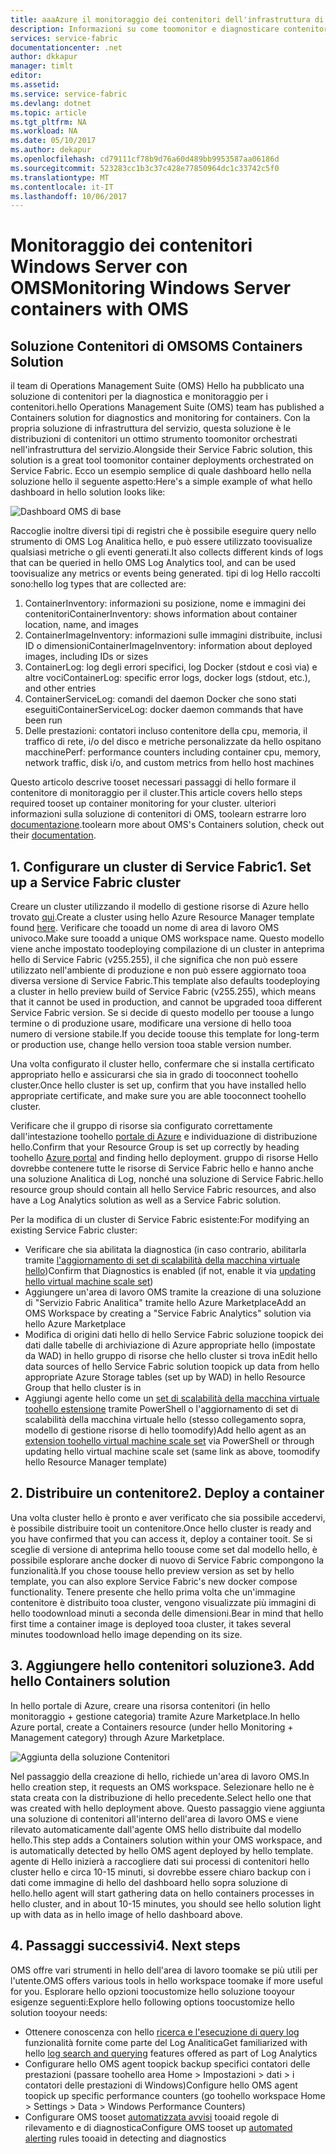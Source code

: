 ```yaml
---
title: aaaAzure il monitoraggio dei contenitori dell'infrastruttura di servizi e diagnostica | Documenti Microsoft
description: Informazioni su come toomonitor e diagnosticare contenitori orchestrati in Microsoft Azure Service Fabric con soluzioni di contenitori di OMS.
services: service-fabric
documentationcenter: .net
author: dkkapur
manager: timlt
editor: 
ms.assetid: 
ms.service: service-fabric
ms.devlang: dotnet
ms.topic: article
ms.tgt_pltfrm: NA
ms.workload: NA
ms.date: 05/10/2017
ms.author: dekapur
ms.openlocfilehash: cd79111cf78b9d76a60d489bb9953587aa06186d
ms.sourcegitcommit: 523283cc1b3c37c428e77850964dc1c33742c5f0
ms.translationtype: MT
ms.contentlocale: it-IT
ms.lasthandoff: 10/06/2017
---
```

# <a name="monitoring-windows-server-containers-with-oms"></a><span data-ttu-id="8afab-103">Monitoraggio dei contenitori Windows Server con OMS</span><span class="sxs-lookup"><span data-stu-id="8afab-103">Monitoring Windows Server containers with OMS</span></span>

## <a name="oms-containers-solution"></a><span data-ttu-id="8afab-104">Soluzione Contenitori di OMS</span><span class="sxs-lookup"><span data-stu-id="8afab-104">OMS Containers Solution</span></span>

<span data-ttu-id="8afab-105">il team di Operations Management Suite (OMS) Hello ha pubblicato una soluzione di contenitori per la diagnostica e monitoraggio per i contenitori.</span><span class="sxs-lookup"><span data-stu-id="8afab-105">hello Operations Management Suite (OMS) team has published a Containers solution for diagnostics and monitoring for containers.</span></span> <span data-ttu-id="8afab-106">Con la propria soluzione di infrastruttura del servizio, questa soluzione è le distribuzioni di contenitori un ottimo strumento toomonitor orchestrati nell'infrastruttura del servizio.</span><span class="sxs-lookup"><span data-stu-id="8afab-106">Alongside their Service Fabric solution, this solution is a great tool toomonitor container deployments orchestrated on Service Fabric.</span></span> <span data-ttu-id="8afab-107">Ecco un esempio semplice di quale dashboard hello nella soluzione hello il seguente aspetto:</span><span class="sxs-lookup"><span data-stu-id="8afab-107">Here's a simple example of what hello dashboard in hello solution looks like:</span></span>

![Dashboard OMS di base](./media/service-fabric-diagnostics-containers-windowsserver/oms-containers-dashboard.png)

<span data-ttu-id="8afab-109">Raccoglie inoltre diversi tipi di registri che è possibile eseguire query nello strumento di OMS Log Analitica hello, e può essere utilizzato toovisualize qualsiasi metriche o gli eventi generati.</span><span class="sxs-lookup"><span data-stu-id="8afab-109">It also collects different kinds of logs that can be queried in hello OMS Log Analytics tool, and can be used toovisualize any metrics or events being generated.</span></span> <span data-ttu-id="8afab-110">tipi di log Hello raccolti sono:</span><span class="sxs-lookup"><span data-stu-id="8afab-110">hello log types that are collected are:</span></span>

1. <span data-ttu-id="8afab-111">ContainerInventory: informazioni su posizione, nome e immagini dei contenitori</span><span class="sxs-lookup"><span data-stu-id="8afab-111">ContainerInventory: shows information about container location, name, and images</span></span>
2. <span data-ttu-id="8afab-112">ContainerImageInventory: informazioni sulle immagini distribuite, inclusi ID o dimensioni</span><span class="sxs-lookup"><span data-stu-id="8afab-112">ContainerImageInventory: information about deployed images, including IDs or sizes</span></span>
3. <span data-ttu-id="8afab-113">ContainerLog: log degli errori specifici, log Docker (stdout e così via) e altre voci</span><span class="sxs-lookup"><span data-stu-id="8afab-113">ContainerLog: specific error logs, docker logs (stdout, etc.), and other entries</span></span>
4. <span data-ttu-id="8afab-114">ContainerServiceLog: comandi del daemon Docker che sono stati eseguiti</span><span class="sxs-lookup"><span data-stu-id="8afab-114">ContainerServiceLog: docker daemon commands that have been run</span></span>
5. <span data-ttu-id="8afab-115">Delle prestazioni: contatori incluso contenitore della cpu, memoria, il traffico di rete, i/o del disco e metriche personalizzate da hello ospitano macchine</span><span class="sxs-lookup"><span data-stu-id="8afab-115">Perf: performance counters including container cpu, memory, network traffic, disk i/o, and custom metrics from hello host machines</span></span>

<span data-ttu-id="8afab-116">Questo articolo descrive tooset necessari passaggi di hello formare il contenitore di monitoraggio per il cluster.</span><span class="sxs-lookup"><span data-stu-id="8afab-116">This article covers hello steps required tooset up container monitoring for your cluster.</span></span> <span data-ttu-id="8afab-117">ulteriori informazioni sulla soluzione di contenitori di OMS, toolearn estrarre loro [documentazione](../log-analytics/log-analytics-containers.md).</span><span class="sxs-lookup"><span data-stu-id="8afab-117">toolearn more about OMS's Containers solution, check out their [documentation](../log-analytics/log-analytics-containers.md).</span></span>

## <a name="1-set-up-a-service-fabric-cluster"></a><span data-ttu-id="8afab-118">1. Configurare un cluster di Service Fabric</span><span class="sxs-lookup"><span data-stu-id="8afab-118">1. Set up a Service Fabric cluster</span></span>

<span data-ttu-id="8afab-119">Creare un cluster utilizzando il modello di gestione risorse di Azure hello trovato [qui](https://github.com/dkkapur/Service-Fabric/tree/master/ARM%20Templates/SF%20OMS%20Sample).</span><span class="sxs-lookup"><span data-stu-id="8afab-119">Create a cluster using hello Azure Resource Manager template found [here](https://github.com/dkkapur/Service-Fabric/tree/master/ARM%20Templates/SF%20OMS%20Sample).</span></span> <span data-ttu-id="8afab-120">Verificare che tooadd un nome di area di lavoro OMS univoco.</span><span class="sxs-lookup"><span data-stu-id="8afab-120">Make sure tooadd a unique OMS workspace name.</span></span> <span data-ttu-id="8afab-121">Questo modello viene anche impostato toodeploying compilazione di un cluster in anteprima hello di Service Fabric (v255.255), il che significa che non può essere utilizzato nell'ambiente di produzione e non può essere aggiornato tooa diversa versione di Service Fabric.</span><span class="sxs-lookup"><span data-stu-id="8afab-121">This template also defaults toodeploying a cluster in hello preview build of Service Fabric (v255.255), which means that it cannot be used in production, and cannot be upgraded tooa different Service Fabric version.</span></span> <span data-ttu-id="8afab-122">Se si decide di questo modello per toouse a lungo termine o di produzione usare, modificare una versione di hello tooa numero di versione stabile.</span><span class="sxs-lookup"><span data-stu-id="8afab-122">If you decide toouse this template for long-term or production use, change hello version tooa stable version number.</span></span>

<span data-ttu-id="8afab-123">Una volta configurato il cluster hello, confermare che si installa certificato appropriato hello e assicurarsi che sia in grado di tooconnect toohello cluster.</span><span class="sxs-lookup"><span data-stu-id="8afab-123">Once hello cluster is set up, confirm that you have installed hello appropriate certificate, and make sure you are able tooconnect toohello cluster.</span></span>

<span data-ttu-id="8afab-124">Verificare che il gruppo di risorse sia configurato correttamente dall'intestazione toohello [portale di Azure](https://portal.azure.com/) e individuazione di distribuzione hello.</span><span class="sxs-lookup"><span data-stu-id="8afab-124">Confirm that your Resource Group is set up correctly by heading toohello [Azure portal](https://portal.azure.com/) and finding hello deployment.</span></span> <span data-ttu-id="8afab-125">gruppo di risorse Hello dovrebbe contenere tutte le risorse di Service Fabric hello e hanno anche una soluzione Analitica di Log, nonché una soluzione di Service Fabric.</span><span class="sxs-lookup"><span data-stu-id="8afab-125">hello resource group should contain all hello Service Fabric resources, and also have a Log Analytics solution as well as a Service Fabric solution.</span></span>

<span data-ttu-id="8afab-126">Per la modifica di un cluster di Service Fabric esistente:</span><span class="sxs-lookup"><span data-stu-id="8afab-126">For modifying an existing Service Fabric cluster:</span></span>
* <span data-ttu-id="8afab-127">Verificare che sia abilitata la diagnostica (in caso contrario, abilitarla tramite [l'aggiornamento di set di scalabilità della macchina virtuale hello](/rest/api/virtualmachinescalesets/create-or-update-a-set))</span><span class="sxs-lookup"><span data-stu-id="8afab-127">Confirm that Diagnostics is enabled (if not, enable it via [updating hello virtual machine scale set](/rest/api/virtualmachinescalesets/create-or-update-a-set))</span></span>
* <span data-ttu-id="8afab-128">Aggiungere un'area di lavoro OMS tramite la creazione di una soluzione di "Servizio Fabric Analitica" tramite hello Azure Marketplace</span><span class="sxs-lookup"><span data-stu-id="8afab-128">Add an OMS Workspace by creating a "Service Fabric Analytics" solution via hello Azure Marketplace</span></span>
* <span data-ttu-id="8afab-129">Modifica di origini dati hello di hello Service Fabric soluzione toopick dei dati dalle tabelle di archiviazione di Azure appropriate hello (impostate da WAD) in hello gruppo di risorse che hello cluster si trova in</span><span class="sxs-lookup"><span data-stu-id="8afab-129">Edit hello data sources of hello Service Fabric solution toopick up data from hello appropriate Azure Storage tables (set up by WAD) in hello Resource Group that hello cluster is in</span></span>
* <span data-ttu-id="8afab-130">Aggiungi agente hello come un [set di scalabilità della macchina virtuale toohello estensione](/powershell/module/azurerm.compute/add-azurermvmssextension) tramite PowerShell o l'aggiornamento di set di scalabilità della macchina virtuale hello (stesso collegamento sopra, modello di gestione risorse di hello toomodify)</span><span class="sxs-lookup"><span data-stu-id="8afab-130">Add hello agent as an [extension toohello virtual machine scale set](/powershell/module/azurerm.compute/add-azurermvmssextension) via PowerShell or through updating hello virtual machine scale set (same link as above, toomodify hello Resource Manager template)</span></span>

## <a name="2-deploy-a-container"></a><span data-ttu-id="8afab-131">2. Distribuire un contenitore</span><span class="sxs-lookup"><span data-stu-id="8afab-131">2. Deploy a container</span></span>

<span data-ttu-id="8afab-132">Una volta cluster hello è pronto e aver verificato che sia possibile accedervi, è possibile distribuire tooit un contenitore.</span><span class="sxs-lookup"><span data-stu-id="8afab-132">Once hello cluster is ready and you have confirmed that you can access it, deploy a container tooit.</span></span> <span data-ttu-id="8afab-133">Se si sceglie di versione di anteprima hello toouse come set dal modello hello, è possibile esplorare anche docker di nuovo di Service Fabric compongono la funzionalità.</span><span class="sxs-lookup"><span data-stu-id="8afab-133">If you chose toouse hello preview version as set by hello template, you can also explore Service Fabric's new docker compose functionality.</span></span> <span data-ttu-id="8afab-134">Tenere presente che hello prima volta che un'immagine contenitore è distribuito tooa cluster, vengono visualizzate più immagini di hello toodownload minuti a seconda delle dimensioni.</span><span class="sxs-lookup"><span data-stu-id="8afab-134">Bear in mind that hello first time a container image is deployed tooa cluster, it takes several minutes toodownload hello image depending on its size.</span></span>

## <a name="3-add-hello-containers-solution"></a><span data-ttu-id="8afab-135">3. Aggiungere hello contenitori soluzione</span><span class="sxs-lookup"><span data-stu-id="8afab-135">3. Add hello Containers solution</span></span>

<span data-ttu-id="8afab-136">In hello portale di Azure, creare una risorsa contenitori (in hello monitoraggio + gestione categoria) tramite Azure Marketplace.</span><span class="sxs-lookup"><span data-stu-id="8afab-136">In hello Azure portal, create a Containers resource (under hello Monitoring + Management category) through Azure Marketplace.</span></span> 

![Aggiunta della soluzione Contenitori](./media/service-fabric-diagnostics-containers-windowsserver/containers-solution.png)

<span data-ttu-id="8afab-138">Nel passaggio della creazione di hello, richiede un'area di lavoro OMS.</span><span class="sxs-lookup"><span data-stu-id="8afab-138">In hello creation step, it requests an OMS workspace.</span></span> <span data-ttu-id="8afab-139">Selezionare hello ne è stata creata con la distribuzione di hello precedente.</span><span class="sxs-lookup"><span data-stu-id="8afab-139">Select hello one that was created with hello deployment above.</span></span> <span data-ttu-id="8afab-140">Questo passaggio viene aggiunta una soluzione di contenitori all'interno dell'area di lavoro OMS e viene rilevato automaticamente dall'agente OMS hello distribuite dal modello hello.</span><span class="sxs-lookup"><span data-stu-id="8afab-140">This step adds a Containers solution within your OMS workspace, and is automatically detected by hello OMS agent deployed by hello template.</span></span> <span data-ttu-id="8afab-141">agente di Hello inizierà a raccogliere dati sui processi di contenitori hello cluster hello e circa 10-15 minuti, si dovrebbe essere chiaro backup con i dati come immagine di hello del dashboard hello sopra soluzione di hello.</span><span class="sxs-lookup"><span data-stu-id="8afab-141">hello agent will start gathering data on hello containers processes in hello cluster, and in about 10-15 minutes, you should see hello solution light up with data as in hello image of hello dashboard above.</span></span>

## <a name="4-next-steps"></a><span data-ttu-id="8afab-142">4. Passaggi successivi</span><span class="sxs-lookup"><span data-stu-id="8afab-142">4. Next steps</span></span>

<span data-ttu-id="8afab-143">OMS offre vari strumenti in hello dell'area di lavoro toomake se più utili per l'utente.</span><span class="sxs-lookup"><span data-stu-id="8afab-143">OMS offers various tools in hello workspace toomake if more useful for you.</span></span> <span data-ttu-id="8afab-144">Esplorare hello opzioni toocustomize hello soluzione tooyour esigenze seguenti:</span><span class="sxs-lookup"><span data-stu-id="8afab-144">Explore hello following options toocustomize hello solution tooyour needs:</span></span>
- <span data-ttu-id="8afab-145">Ottenere conoscenza con hello [ricerca e l'esecuzione di query log](../log-analytics/log-analytics-log-searches.md) funzionalità fornite come parte del Log Analitica</span><span class="sxs-lookup"><span data-stu-id="8afab-145">Get familiarized with hello [log search and querying](../log-analytics/log-analytics-log-searches.md) features offered as part of Log Analytics</span></span>
- <span data-ttu-id="8afab-146">Configurare hello OMS agent toopick backup specifici contatori delle prestazioni (passare toohello area Home > Impostazioni > dati > i contatori delle prestazioni di Windows)</span><span class="sxs-lookup"><span data-stu-id="8afab-146">Configure hello OMS agent toopick up specific performance counters (go toohello workspace Home > Settings > Data > Windows Performance Counters)</span></span>
- <span data-ttu-id="8afab-147">Configurare OMS tooset [automatizzata avvisi](../log-analytics/log-analytics-alerts.md) tooaid regole di rilevamento e di diagnostica</span><span class="sxs-lookup"><span data-stu-id="8afab-147">Configure OMS tooset up [automated alerting](../log-analytics/log-analytics-alerts.md) rules tooaid in detecting and diagnostics</span></span>
